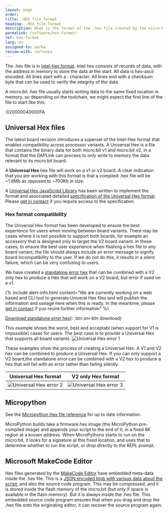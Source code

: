 ```yaml
---
layout: page
order:
title: .HEX file format
heading: .HEX file format
description: What is the format of the .hex file created by the micro:bit editors?
permalink: /software/hex-format/
ref: hex-format
lang: en
assigned-to: markw
review-with: carlospa
---
```


The .hex file is in [intel-hex format](https://en.wikipedia.org/wiki/Intel_HEX). Intel hex consists of records of data, with the address in memory to store the data at the start. All data is hex-ascii encoded. All lines start with a : character. All lines end with a checksum byte that can be used to verify the integrity of the data.

A micro:bit .hex file usually starts writing data to the same fixed location in memory, so depending on the toolchain, we might expect the first line of the file to start like this:

:020000040000FA

## Universal Hex files

The latest board revision introduces a superset of the Intel-Hex format that enables compatibility across processor variants. A Universal Hex is a file that contains the binary data for both micro:bit <span class="v1">v1</span> and micro:bit <span class="v2">v2</span>, in a format that the DAPLink can process to only write to memory the data relevant to its micro:bit board.

A **Universal Hex** hex file will work on a v1 or v2 board. 
A clear indication that you are working with this format is that a compiled .hex file will be ~1.8Mb as opposed to ~700Kb in size.

A [Universal Hex JavaScript Library](https://github.com/microbit-foundation/microbit-universal-hex) has been written to implement the format and associated detailed [specification of the Universal Hex format](https://github.com/microbit-foundation/universal-hex/).  Please [get in contact](mailto:support@microbit.org?subject=Request%20for%20access%20to%20Universal%20hex&20spec&body=Name%3A%0D%0A%0D%0AGitHub%20ID%3A) if you require access to the specification.

### Hex format compatibility
The Universal Hex format has been developed to ensure the best experience for users when moving between board variants. There may be cases where it is not possible to support both boards, for example an accessory that is designed only to target the V2 board variant. In these cases, to ensure the best user experience when flashing a hex file to any board variant, the file should always include an error message to signify board incompatibility to the user. If we do not do this, it results in a silent failure, which can be very confusing to users.

We have created a [standalone error hex](/docs/software/assets/stand-alone-error-v1.hex) that can be combined with a V2 only hex to produce a Hex that will work on a V2 board, but error if used on a v1.

{% include alert-info.html content="We are currently working on a web based and CLI tool to generate Univeral Hex files and will publish the information and useage here when this is ready. In the meantime, please [get in contact](mailto:support@microbit.org) if yuo reuire further information" %}

[Download standalone error hex](/docs/software/assets/stand-alone-error-v1.hex){: .btn.sm-btn download}

This example shows the worst, best and acceptabl (when support for V1 is impossible) cases for users. The best case is to provide a Universal Hex that supports all board variants.
![Universal Hex error 1](/docs/software/assets/hex-compatibility-errors.png)

These examples show the process of creating a Universal Hex. A V1 and V2 hex can be combined to produce a Universal Hex. If you can only support a V2 board,the standalone error can be combined with a V2 hex to produce a hex that will fail with an error rather than failing silently.

|Universal Hex format                                                 |V2 only Hex format                               |
|-----------------------------------------------------------|-----------------------------------------------------------|
| ![Universal Hex error 2](/docs/software/assets/uhex2.png) | ![Universal Hex error 3](/docs/software/assets/uhex1.png) |


## Micropython

See the [Micropython Hex file reference](https://microbit-micropython.readthedocs.io/en/latest/devguide/hexformat.html) for up to date information.

MicroPython builds take a firmware.hex image (the MicroPython pre-compiled image) and appends your script to the end of it, in a fixed 8K region at a known address. When MicroPythons starts to run on the micro:bit, it looks for a signature at this fixed location, and uses that to determine whether to run the script, or drop directly to the REPL prompt.

## Microsoft MakeCode Editor

Hex files generated by the [MakeCode Editor](https://makecode.microbit.org) have embedded meta-data inside the .hex file. This is a [JSON encoded blob with various data about the script](https://github.com/Microsoft/pxt/blob/437f53ca6311335c7f3f75a062ec1079b4e7806a/docs/source-embedding.md), and also the source code program. This may be compressed, and it is stored inside the flash memory of the micro:bit (but only if space is available in the flash memory). But it is always inside the .hex file. This embedded source code program ensures that when you drag and drop the .hex file onto the originating editor, it can recover the source program again.
